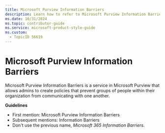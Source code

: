 ```yaml
---
title: Microsoft Purview Information Barriers
description: Learn how to refer to Microsoft Purview Information Barriers in your content.
ms.date: 10/31/2024
ms.topic: contributor-guide
ms.service: microsoft-product-style-guide
ms.custom:
  - TopicID 56619
---
```



# Microsoft Purview Information Barriers

Microsoft Purview Information Barriers is a service in Microsoft Purview that allows admins to create policies that prevent groups of people within their organization from communicating with one another.

**Guidelines**

- First mention: Microsoft Purview Information Barriers
- Subsequent mentions: Information Barriers
- Don't use the previous name, *Microsoft 365 Information Barriers.*

